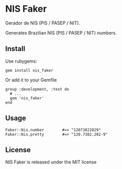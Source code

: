 # NIS Faker

Gerador de NIS (PIS / PASEP / NIT).

Generates Brazilian NIS (PIS / PASEP / NIT) numbers.

## Install

Use rubygems:

    gem install nis_faker
  
Or add it to your Gemfile

    group :development, :test do
      # ...
      gem 'nis_faker'
    end

## Usage

    Faker::Nis.number        #=> "12073822829"
    Faker::Nis.pretty        #=> "120.7382.282-9"

## License

NIS Faker is released under the MIT license